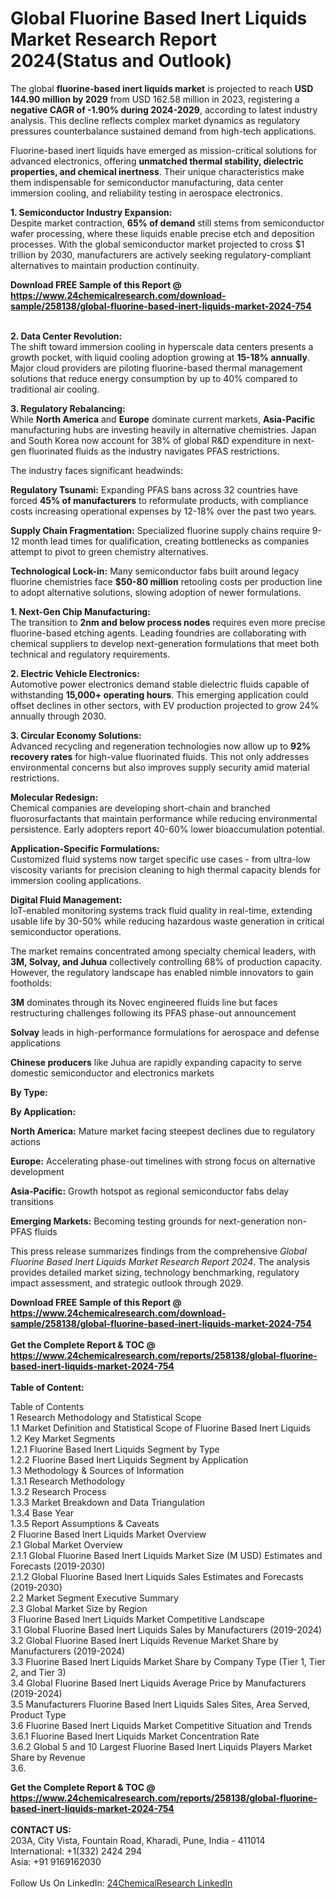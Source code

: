 <h1>Global Fluorine Based Inert Liquids Market Research Report 2024(Status and Outlook)</h1><p>The global <strong>fluorine-based inert liquids market</strong> is projected to reach <strong>USD 144.90 million by 2029</strong> from USD 162.58 million in 2023, registering a <strong>negative CAGR of -1.90% during 2024-2029</strong>, according to latest industry analysis. This decline reflects complex market dynamics as regulatory pressures counterbalance sustained demand from high-tech applications.</p><p>Fluorine-based inert liquids have emerged as mission-critical solutions for advanced electronics, offering <strong>unmatched thermal stability, dielectric properties, and chemical inertness</strong>. Their unique characteristics make them indispensable for semiconductor manufacturing, data center immersion cooling, and reliability testing in aerospace electronics.</p><p><strong>1. Semiconductor Industry Expansion:</strong><br>
Despite market contraction, <strong>65% of demand</strong> still stems from semiconductor wafer processing, where these liquids enable precise etch and deposition processes. With the global semiconductor market projected to cross $1 trillion by 2030, manufacturers are actively seeking regulatory-compliant alternatives to maintain production continuity.</p><div><b>Download FREE Sample of this Report @ 
            <a href="https://www.24chemicalresearch.com/download-sample/258138/global-fluorine-based-inert-liquids-market-2024-754">
            https://www.24chemicalresearch.com/download-sample/258138/global-fluorine-based-inert-liquids-market-2024-754</a></b></div><br><p><strong>2. Data Center Revolution:</strong><br>
The shift toward immersion cooling in hyperscale data centers presents a growth pocket, with liquid cooling adoption growing at <strong>15-18% annually</strong>. Major cloud providers are piloting fluorine-based thermal management solutions that reduce energy consumption by up to 40% compared to traditional air cooling.</p><p><strong>3. Regulatory Rebalancing:</strong><br>
While <strong>North America</strong> and <strong>Europe</strong> dominate current markets, <strong>Asia-Pacific</strong> manufacturing hubs are investing heavily in alternative chemistries. Japan and South Korea now account for 38% of global R&amp;D expenditure in next-gen fluorinated fluids as the industry navigates PFAS restrictions.</p><p>The industry faces significant headwinds:</p><p><strong>Regulatory Tsunami:</strong> Expanding PFAS bans across 32 countries have forced <strong>45% of manufacturers</strong> to reformulate products, with compliance costs increasing operational expenses by 12-18% over the past two years.</p><p><strong>Supply Chain Fragmentation:</strong> Specialized fluorine supply chains require 9-12 month lead times for qualification, creating bottlenecks as companies attempt to pivot to green chemistry alternatives.</p><p><strong>Technological Lock-in:</strong> Many semiconductor fabs built around legacy fluorine chemistries face <strong>$50-80 million</strong> retooling costs per production line to adopt alternative solutions, slowing adoption of newer formulations.</p><p><strong>1. Next-Gen Chip Manufacturing:</strong><br>
The transition to <strong>2nm and below process nodes</strong> requires even more precise fluorine-based etching agents. Leading foundries are collaborating with chemical suppliers to develop next-generation formulations that meet both technical and regulatory requirements.</p><p><strong>2. Electric Vehicle Electronics:</strong><br>
Automotive power electronics demand stable dielectric fluids capable of withstanding <strong>15,000+ operating hours</strong>. This emerging application could offset declines in other sectors, with EV production projected to grow 24% annually through 2030.</p><p><strong>3. Circular Economy Solutions:</strong><br>
Advanced recycling and regeneration technologies now allow up to <strong>92% recovery rates</strong> for high-value fluorinated fluids. This not only addresses environmental concerns but also improves supply security amid material restrictions.</p><p><strong>Molecular Redesign:</strong><br>
	Chemical companies are developing short-chain and branched fluorosurfactants that maintain performance while reducing environmental persistence. Early adopters report 40-60% lower bioaccumulation potential.</p><p><strong>Application-Specific Formulations:</strong><br>
	Customized fluid systems now target specific use cases - from ultra-low viscosity variants for precision cleaning to high thermal capacity blends for immersion cooling applications.</p><p><strong>Digital Fluid Management:</strong><br>
	IoT-enabled monitoring systems track fluid quality in real-time, extending usable life by 30-50% while reducing hazardous waste generation in critical semiconductor operations.</p><p>The market remains concentrated among specialty chemical leaders, with <strong>3M, Solvay, and Juhua</strong> collectively controlling 68% of production capacity. However, the regulatory landscape has enabled nimble innovators to gain footholds:</p><p><strong>3M</strong> dominates through its Novec engineered fluids line but faces restructuring challenges following its PFAS phase-out announcement</p><p><strong>Solvay</strong> leads in high-performance formulations for aerospace and defense applications</p><p><strong>Chinese producers</strong> like Juhua are rapidly expanding capacity to serve domestic semiconductor and electronics markets</p><p><strong>By Type:</strong></p><p><strong>By Application:</strong></p><p><strong>North America:</strong> Mature market facing steepest declines due to regulatory actions</p><p><strong>Europe:</strong> Accelerating phase-out timelines with strong focus on alternative development</p><p><strong>Asia-Pacific:</strong> Growth hotspot as regional semiconductor fabs delay transitions</p><p><strong>Emerging Markets:</strong> Becoming testing grounds for next-generation non-PFAS fluids</p><p>This press release summarizes findings from the comprehensive <em>Global Fluorine Based Inert Liquids Market Research Report 2024</em>. The analysis provides detailed market sizing, technology benchmarking, regulatory impact assessment, and strategic outlook through 2029.</p><div><b>Download FREE Sample of this Report @ 
            <a href="https://www.24chemicalresearch.com/download-sample/258138/global-fluorine-based-inert-liquids-market-2024-754">
            https://www.24chemicalresearch.com/download-sample/258138/global-fluorine-based-inert-liquids-market-2024-754</a></b></div><br><div><b>Get the Complete Report & TOC @ 
            <a href="https://www.24chemicalresearch.com/reports/258138/global-fluorine-based-inert-liquids-market-2024-754">
            https://www.24chemicalresearch.com/reports/258138/global-fluorine-based-inert-liquids-market-2024-754</a></b></div><br>
            <b>Table of Content:</b><p>Table of Contents<br />
1 Research Methodology and Statistical Scope<br />
1.1 Market Definition and Statistical Scope of Fluorine Based Inert Liquids<br />
1.2 Key Market Segments<br />
1.2.1 Fluorine Based Inert Liquids Segment by Type<br />
1.2.2 Fluorine Based Inert Liquids Segment by Application<br />
1.3 Methodology & Sources of Information<br />
1.3.1 Research Methodology<br />
1.3.2 Research Process<br />
1.3.3 Market Breakdown and Data Triangulation<br />
1.3.4 Base Year<br />
1.3.5 Report Assumptions & Caveats<br />
2 Fluorine Based Inert Liquids Market Overview<br />
2.1 Global Market Overview<br />
2.1.1 Global Fluorine Based Inert Liquids Market Size (M USD) Estimates and Forecasts (2019-2030)<br />
2.1.2 Global Fluorine Based Inert Liquids Sales Estimates and Forecasts (2019-2030)<br />
2.2 Market Segment Executive Summary<br />
2.3 Global Market Size by Region<br />
3 Fluorine Based Inert Liquids Market Competitive Landscape<br />
3.1 Global Fluorine Based Inert Liquids Sales by Manufacturers (2019-2024)<br />
3.2 Global Fluorine Based Inert Liquids Revenue Market Share by Manufacturers (2019-2024)<br />
3.3 Fluorine Based Inert Liquids Market Share by Company Type (Tier 1, Tier 2, and Tier 3)<br />
3.4 Global Fluorine Based Inert Liquids Average Price by Manufacturers (2019-2024)<br />
3.5 Manufacturers Fluorine Based Inert Liquids Sales Sites, Area Served, Product Type<br />
3.6 Fluorine Based Inert Liquids Market Competitive Situation and Trends<br />
3.6.1 Fluorine Based Inert Liquids Market Concentration Rate<br />
3.6.2 Global 5 and 10 Largest Fluorine Based Inert Liquids Players Market Share by Revenue<br />
3.6.</p><div><b>Get the Complete Report & TOC @ 
            <a href="https://www.24chemicalresearch.com/reports/258138/global-fluorine-based-inert-liquids-market-2024-754">
            https://www.24chemicalresearch.com/reports/258138/global-fluorine-based-inert-liquids-market-2024-754</a></b></div><br><b>CONTACT US:</b><br>
            203A, City Vista, Fountain Road, Kharadi, Pune, India - 411014<br>
            International: +1(332) 2424 294<br>
            Asia: +91 9169162030 <br><br>
            Follow Us On LinkedIn: <a href="https://www.linkedin.com/company/24chemicalresearch/">24ChemicalResearch LinkedIn</a>
